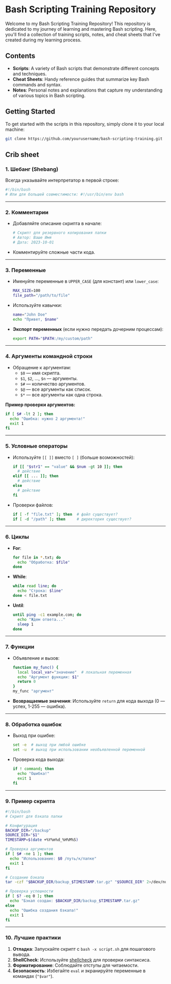 # Bash Scripting Training Repository

Welcome to my Bash Scripting Training Repository! This repository is dedicated to my journey of learning and mastering Bash scripting. Here, you'll find a collection of training scripts, notes, and cheat sheets that I've created during my learning process.

## Contents

- **Scripts**: A variety of Bash scripts that demonstrate different concepts and techniques.
- **Cheat Sheets**: Handy reference guides that summarize key Bash commands and syntax.
- **Notes**: Personal notes and explanations that capture my understanding of various topics in Bash scripting.

## Getting Started

To get started with the scripts in this repository, simply clone it to your local machine:

```bash
git clone https://github.com/yourusername/bash-scripting-training.git
```
## Сrib sheet

### **1. Шебанг (Shebang)**
Всегда указывайте интерпретатор в первой строке:
```bash
#!/bin/bash
# Или для большей совместимости: #!/usr/bin/env bash
```

---

### **2. Комментарии**
- Добавляйте описание скрипта в начале:
  ```bash
  # Скрипт для резервного копирования папки
  # Автор: Ваше Имя
  # Дата: 2023-10-01
  ```
- Комментируйте сложные части кода.

---

### **3. Переменные**
- Именуйте переменные в `UPPER_CASE` (для констант) или `lower_case`:
  ```bash
  MAX_SIZE=100
  file_path="/path/to/file"
  ```
- Используйте кавычки:
  ```bash
  name="John Doe"
  echo "Привет, $name"
  ```
- **Экспорт переменных** (если нужно передать дочерним процессам):
  ```bash
  export PATH="$PATH:/my/custom/path"
  ```

---

### **4. Аргументы командной строки**
- Обращение к аргументам:
  - `$0` — имя скрипта.
  - `$1`, `$2`, ..., `$n` — аргументы.
  - `$#` — количество аргументов.
  - `$@` — все аргументы как список.
  - `$*` — все аргументы как одна строка.

**Пример проверки аргументов:**
```bash
if [ $# -lt 2 ]; then
  echo "Ошибка: нужно 2 аргумента!"
  exit 1
fi
```

---

### **5. Условные операторы**
- Используйте `[[ ]]` вместо `[ ]` (больше возможностей):
  ```bash
  if [[ "$str1" == "value" && $num -gt 10 ]]; then
    # действие
  elif [[ ... ]]; then
    # действие
  else
    # действие
  fi
  ```
- Проверки файлов:
  ```bash
  if [ -f "file.txt" ]; then  # файл существует?
  if [ -d "/path" ]; then     # директория существует?
  ```

---

### **6. Циклы**
- **For**:
  ```bash
  for file in *.txt; do
    echo "Обработка: $file"
  done
  ```
- **While**:
  ```bash
  while read line; do
    echo "Строка: $line"
  done < file.txt
  ```
- **Until**:
  ```bash
  until ping -c1 example.com; do
    echo "Ждем ответа..."
    sleep 1
  done
  ```

---

### **7. Функции**
- Объявление и вызов:
  ```bash
  function my_func() {
    local local_var="значение"  # локальная переменная
    echo "Аргумент функции: $1"
    return 0
  }
  my_func "аргумент"
  ```
- **Возвращаемые значения**: Используйте `return` для кода выхода (0 — успех, 1-255 — ошибка).

---

### **8. Обработка ошибок**
- Выход при ошибке:
  ```bash
  set -e  # выход при любой ошибке
  set -u  # выход при использовании необъявленной переменной
  ```
- Проверка кода выхода:
  ```bash
  if ! command; then
    echo "Ошибка!"
    exit 1
  fi
  ```

---

### **9. Пример скрипта**
```bash
#!/bin/bash
# Скрипт для бэкапа папки

# Конфигурация
BACKUP_DIR="/backup"
SOURCE_DIR="$1"
TIMESTAMP=$(date +%Y%m%d_%H%M%S)

# Проверка аргументов
if [ $# -ne 1 ]; then
  echo "Использование: $0 /путь/к/папке"
  exit 1
fi

# Создание бэкапа
tar -czf "$BACKUP_DIR/backup_$TIMESTAMP.tar.gz" "$SOURCE_DIR" 2>/dev/null

# Проверка успешности
if [ $? -eq 0 ]; then
  echo "Бэкап создан: $BACKUP_DIR/backup_$TIMESTAMP.tar.gz"
else
  echo "Ошибка создания бэкапа!"
  exit 1
fi
```

---

### **10. Лучшие практики**
1. **Отладка**: Запускайте скрипт с `bash -x script.sh` для пошагового вывода.
2. **ShellCheck**: Используйте [shellcheck](https://www.shellcheck.net) для проверки синтаксиса.
3. **Форматирование**: Соблюдайте отступы для читаемости.
4. **Безопасность**: Избегайте `eval` и экранируйте переменные в командах (`"$var"`).

